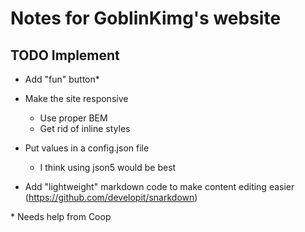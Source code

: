# Notes for GoblinKimg's website

## TODO Implement

- Add "fun" button*

- Make the site responsive
  - Use proper BEM
  - Get rid of inline styles

- Put values in a config.json file
  - I think using json5 would be best
- Add "lightweight" markdown code to make content editing easier (<https://github.com/developit/snarkdown>)

\* Needs help from Coop
